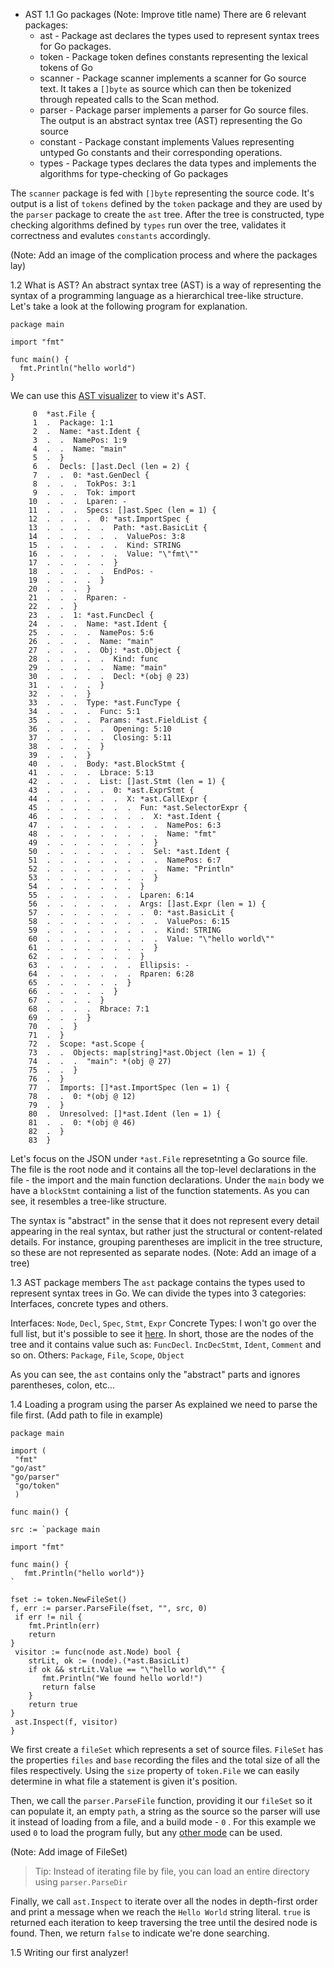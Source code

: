  - AST
	 1.1 Go packages (Note: Improve title name)
	 There are 6 relevant packages:
	 - ast - Package ast declares the types used to represent syntax trees for Go packages.
	 - token - Package token defines constants representing the lexical tokens of Go 
	 - scanner - Package scanner implements a scanner for Go source text. It takes a `[]byte` as source which can then be tokenized through repeated calls to the Scan method.
	 - parser - Package parser implements a parser for Go source files. The output is an abstract syntax tree (AST) representing the Go source
	 - constant - Package constant implements Values representing untyped Go constants and their corresponding operations.
	 - types - Package types declares the data types and implements the algorithms for type-checking of Go packages

The `scanner` package is fed with `[]byte` representing the source code. It's output is a list of `tokens` defined by the `token` package and they are used by the `parser` package to create the `ast` tree. After the tree is constructed, type checking algorithms defined by `types` run over the tree, validates it correctness and evalutes `constants` accordingly. 

(Note: Add an image of the complication process and where the packages lay)

1.2 What is AST?
		 An abstract syntax tree (AST) is a way of representing the syntax of a 		programming language as a hierarchical tree-like structure. Let's take a look at the following program for explanation. 
	
  ```
  package main

import "fmt"

func main() {
    fmt.Println("hello world")
}
  ```

We can use this [AST visualizer](http://goast.yuroyoro.net/) to view it's AST.

```
     0  *ast.File {
     1  .  Package: 1:1
     2  .  Name: *ast.Ident {
     3  .  .  NamePos: 1:9
     4  .  .  Name: "main"
     5  .  }
     6  .  Decls: []ast.Decl (len = 2) {
     7  .  .  0: *ast.GenDecl {
     8  .  .  .  TokPos: 3:1
     9  .  .  .  Tok: import
    10  .  .  .  Lparen: -
    11  .  .  .  Specs: []ast.Spec (len = 1) {
    12  .  .  .  .  0: *ast.ImportSpec {
    13  .  .  .  .  .  Path: *ast.BasicLit {
    14  .  .  .  .  .  .  ValuePos: 3:8
    15  .  .  .  .  .  .  Kind: STRING
    16  .  .  .  .  .  .  Value: "\"fmt\""
    17  .  .  .  .  .  }
    18  .  .  .  .  .  EndPos: -
    19  .  .  .  .  }
    20  .  .  .  }
    21  .  .  .  Rparen: -
    22  .  .  }
    23  .  .  1: *ast.FuncDecl {
    24  .  .  .  Name: *ast.Ident {
    25  .  .  .  .  NamePos: 5:6
    26  .  .  .  .  Name: "main"
    27  .  .  .  .  Obj: *ast.Object {
    28  .  .  .  .  .  Kind: func
    29  .  .  .  .  .  Name: "main"
    30  .  .  .  .  .  Decl: *(obj @ 23)
    31  .  .  .  .  }
    32  .  .  .  }
    33  .  .  .  Type: *ast.FuncType {
    34  .  .  .  .  Func: 5:1
    35  .  .  .  .  Params: *ast.FieldList {
    36  .  .  .  .  .  Opening: 5:10
    37  .  .  .  .  .  Closing: 5:11
    38  .  .  .  .  }
    39  .  .  .  }
    40  .  .  .  Body: *ast.BlockStmt {
    41  .  .  .  .  Lbrace: 5:13
    42  .  .  .  .  List: []ast.Stmt (len = 1) {
    43  .  .  .  .  .  0: *ast.ExprStmt {
    44  .  .  .  .  .  .  X: *ast.CallExpr {
    45  .  .  .  .  .  .  .  Fun: *ast.SelectorExpr {
    46  .  .  .  .  .  .  .  .  X: *ast.Ident {
    47  .  .  .  .  .  .  .  .  .  NamePos: 6:3
    48  .  .  .  .  .  .  .  .  .  Name: "fmt"
    49  .  .  .  .  .  .  .  .  }
    50  .  .  .  .  .  .  .  .  Sel: *ast.Ident {
    51  .  .  .  .  .  .  .  .  .  NamePos: 6:7
    52  .  .  .  .  .  .  .  .  .  Name: "Println"
    53  .  .  .  .  .  .  .  .  }
    54  .  .  .  .  .  .  .  }
    55  .  .  .  .  .  .  .  Lparen: 6:14
    56  .  .  .  .  .  .  .  Args: []ast.Expr (len = 1) {
    57  .  .  .  .  .  .  .  .  0: *ast.BasicLit {
    58  .  .  .  .  .  .  .  .  .  ValuePos: 6:15
    59  .  .  .  .  .  .  .  .  .  Kind: STRING
    60  .  .  .  .  .  .  .  .  .  Value: "\"hello world\""
    61  .  .  .  .  .  .  .  .  }
    62  .  .  .  .  .  .  .  }
    63  .  .  .  .  .  .  .  Ellipsis: -
    64  .  .  .  .  .  .  .  Rparen: 6:28
    65  .  .  .  .  .  .  }
    66  .  .  .  .  .  }
    67  .  .  .  .  }
    68  .  .  .  .  Rbrace: 7:1
    69  .  .  .  }
    70  .  .  }
    71  .  }
    72  .  Scope: *ast.Scope {
    73  .  .  Objects: map[string]*ast.Object (len = 1) {
    74  .  .  .  "main": *(obj @ 27)
    75  .  .  }
    76  .  }
    77  .  Imports: []*ast.ImportSpec (len = 1) {
    78  .  .  0: *(obj @ 12)
    79  .  }
    80  .  Unresolved: []*ast.Ident (len = 1) {
    81  .  .  0: *(obj @ 46)
    82  .  }
    83  }
```

Let's focus on the JSON under `*ast.File` represetnting a Go source file. The file is the root node and it contains all the top-level declarations in the file - the import and the main function declarations. Under the `main` body we have a `blockStmt` containing a list of the function statements. As you can see, it resembles a tree-like structure.

The syntax is "abstract" in the sense that it does not represent every detail appearing in the real syntax, but rather just the structural or content-related details. For instance, grouping parentheses are implicit in the tree structure, so these are not represented as separate nodes. (Note: Add an image of a tree)

1.3 AST package members
The `ast` package contains the types used to represent syntax trees in Go.
We can divide the types into 3 categories: Interfaces, concrete types and others.

Interfaces:	`Node`, `Decl`, `Spec`, `Stmt`, `Expr`
Concrete Types: I won't go over the full list, but it's possible to see it [here](https://golang.org/pkg/go/ast/#pkg-index). In short, those are the nodes of the tree and it contains value such as: `FuncDecl`. `IncDecStmt`, `Ident`, `Comment` and so on.
Others: `Package`, `File`, `Scope`, `Object`

As you can see, the `ast` contains only the "abstract" parts and ignores parentheses, colon, etc...

1.4 Loading a program using the parser
	As explained we need to parse the file first. (Add path to file in example)
	
  ```
package main  
  
import (  
   "fmt"  
 "go/ast"
  "go/parser"
   "go/token"
   )  
  
func main() {  
  
  src := `package main  
  
import "fmt"  
  
func main() {  
	 fmt.Println("hello world")}  
`  
  
  fset := token.NewFileSet()  
  f, err := parser.ParseFile(fset, "", src, 0)  
   if err != nil {  
      fmt.Println(err)  
      return  
  }  
   visitor := func(node ast.Node) bool {  
      strLit, ok := (node).(*ast.BasicLit)  
      if ok && strLit.Value == "\"hello world\"" {  
         fmt.Println("We found hello world!")
         return false  
      }  
      return true  
  }  
   ast.Inspect(f, visitor)  
}
  ```

We first create a `fileSet` which represents a set of source files. `FileSet` has the properties `files` and `base`  recording the files and the total size of all the files respectively. Using the `size` property of `token.File` we can easily determine in what file a statement is given it's position.

Then, we call the `parser.ParseFile` function, providing it our `fileSet` so it can populate it, an empty `path`, a string as the source so the parser will use it instead of loading from a file, and a build mode - `0`	. For this example we used `0`  to load the program fully, but any [other mode](https://golang.org/pkg/go/parser/#Mode) can be used.

(Note: Add image of FileSet)

> Tip: Instead of iterating file by file, you can load an entire directory using `parser.ParseDir`


Finally, we call `ast.Inspect` to iterate over all the nodes in depth-first order and print a message when we reach the `Hello World` string literal. `true` is returned each iteration to keep traversing the tree until the desired node is found. Then, we return `false` to indicate we're done searching. 

1.5 Writing our first analyzer!